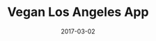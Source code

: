 ---
layout: site
title: "Vegan Los Angeles App"
date: 2017-03-02
categories: [community]
version: 1.3.15
major: 1
minor: 3
patch: 15
slug: vegan-los-angeles
link: http://www.veganlosangeles.com
permalink: /sites/:slug
---